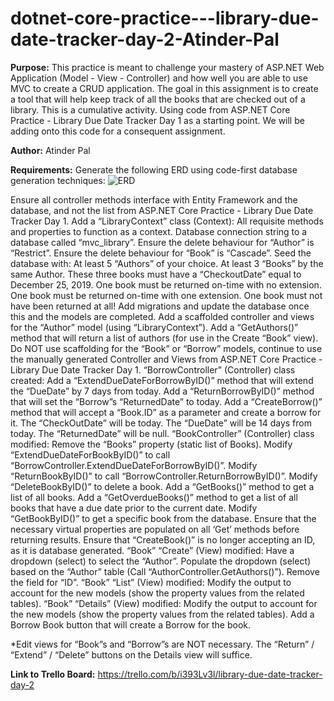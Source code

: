 # dotnet-core-practice---library-due-date-tracker-day-2-Atinder-Pal

**Purpose:** This practice is meant to challenge your mastery of ASP.NET Web Application (Model - View - Controller) 
and how well you are able to use MVC to create a CRUD application. 
The goal in this assignment is to create a tool that will help keep track of all the books that are checked out of a library.
This is a cumulative activity. Using code from ASP.NET Core Practice - Library Due Date Tracker Day 1 as a starting point. 
We will be adding onto this code for a consequent assignment.

**Author:** Atinder Pal

**Requirements:**
Generate the following ERD using code-first database generation techniques:
![ERD](image.png)

Ensure all controller methods interface with Entity Framework and the database, and not the list from ASP.NET Core Practice - Library Due Date Tracker Day 1.
Add a “LibraryContext” class (Context):
All requisite methods and properties to function as a context.
Database connection string to a database called “mvc_library”.
Ensure the delete behaviour for “Author” is “Restrict”.
Ensure the delete behaviour for “Book” is “Cascade”.
Seed the database with:
At least 5 “Authors” of your choice.
At least 3 “Books” by the same Author.
These three books must have a “CheckoutDate” equal to December 25, 2019.
One book must be returned on-time with no extension.
One book must be returned on-time with one extension.
One book must not have been returned at all!
Add migrations and update the database once this and the models are completed.
Add a scaffolded controller and views for the “Author” model (using “LibraryContext”).
Add a “GetAuthors()” method that will return a list of authors (for use in the Create “Book” view).
Do NOT use scaffolding for the “Book” or “Borrow” models, continue to use the manually generated Controller and Views from ASP.NET Core Practice - Library Due Date Tracker Day 1.
“BorrowController” (Controller) class created:
Add a “ExtendDueDateForBorrowByID()” method that will extend the “DueDate” by 7 days from today.
Add a “ReturnBorrowByID()” method that will set the “Borrow”s “ReturnedDate” to today.
Add a “CreateBorrow()” method that will accept a “Book.ID” as a parameter and create a borrow for it.
The “CheckOutDate” will be today.
The “DueDate” will be 14 days from today.
The “ReturnedDate” will be null.
“BookController” (Controller) class modified:
Remove the “Books” property (static list of Books).
Modify “ExtendDueDateForBookByID()” to call “BorrowController.ExtendDueDateForBorrowByID()”.
Modify “ReturnBookByID()” to call “BorrowController.ReturnBorrowByID()”.
Modify “DeleteBookByID()” to delete a book.
Add a “GetBooks()” method to get a list of all books.
Add a “GetOverdueBooks()” method to get a list of all books that have a due date prior to the current date.
Modify “GetBookByID()” to get a specific book from the database.
Ensure that the necessary virtual properties are populated on all ‘Get’ methods before returning results.
Ensure that “CreateBook()” is no longer accepting an ID, as it is database generated.
“Book” “Create” (View) modified:
Have a dropdown (select) to select the “Author”.
Populate the dropdown (select) based on the “Author” table (Call “AuthorController.GetAuthors()”).
Remove the field for “ID”.
“Book” “List” (View) modified:
Modify the output to account for the new models (show the property values from the related tables).
“Book” “Details” (View) modified:
Modify the output to account for the new models (show the property values from the related tables).
Add a Borrow Book button that will create a Borrow for the book.

*Edit views for “Book”s and “Borrow”s are NOT necessary. The “Return” / “Extend” / “Delete” buttons on the Details view will suffice.



**Link to Trello Board:** https://trello.com/b/i393Lv3l/library-due-date-tracker-day-2
